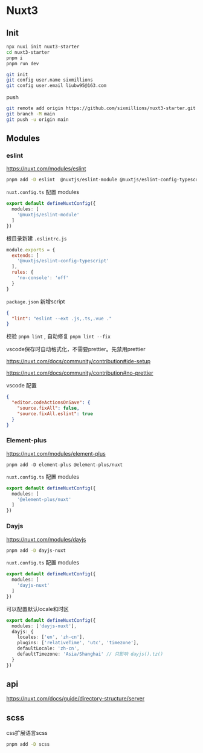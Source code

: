 # Nuxt3

## Init

```bash
npx nuxi init nuxt3-starter
cd nuxt3-starter
pnpm i
pnpm run dev
```

```bash
git init 
git config user.name sixmillions
git config user.email liubw95@163.com
```

push

```bash
git remote add origin https://github.com/sixmillions/nuxt3-starter.git
git branch -M main
git push -u origin main
```

## Modules

### eslint

<https://nuxt.com/modules/eslint>

```bash
pnpm add -D eslint  @nuxtjs/eslint-module @nuxtjs/eslint-config-typescript
```

`nuxt.config.ts` 配置 modules

```ts
export default defineNuxtConfig({
  modules: [
    '@nuxtjs/eslint-module'
  ]
})
```

根目录新建 `.eslintrc.js`

```js
module.exports = {
  extends: [
    '@nuxtjs/eslint-config-typescript'
  ],
  rules: {
    'no-console': 'off'
  }
}
```

`package.json` 新增script

```json
{
  "lint": "eslint --ext .js,.ts,.vue ."
}
```

校验 `pnpm lint` , 自动修复 `pnpm lint --fix`

vscode保存时自动格式化，不需要prettier。先禁用prettier

<https://nuxt.com/docs/community/contribution#ide-setup>

<https://nuxt.com/docs/community/contribution#no-prettier>


vscode 配置

```json
{
  "editor.codeActionsOnSave": {
    "source.fixAll": false,
    "source.fixAll.eslint": true
  }
}
```

### Element-plus

<https://nuxt.com/modules/element-plus>

```
pnpm add -D element-plus @element-plus/nuxt
```

`nuxt.config.ts` 配置 modules

```ts
export default defineNuxtConfig({
  modules: [
    '@element-plus/nuxt'
  ]
})
```

### Dayjs

<https://nuxt.com/modules/dayjs>

```bash
pnpm add -D dayjs-nuxt
```

`nuxt.config.ts` 配置 modules

```ts
export default defineNuxtConfig({
  modules: [
    'dayjs-nuxt'
  ]
})
```

可以配置默认locale和时区

```ts
export default defineNuxtConfig({
  modules: ['dayjs-nuxt'],
  dayjs: {
    locales: ['en', 'zh-cn'],
    plugins: ['relativeTime', 'utc', 'timezone'],
    defaultLocale: 'zh-cn',
    defaultTimezone: 'Asia/Shanghai' // 只影响 dayjs().tz()
  }
})
```

## api

<https://nuxt.com/docs/guide/directory-structure/server>

## scss

css扩展语言scss

```bash
pnpm add -D scss
```